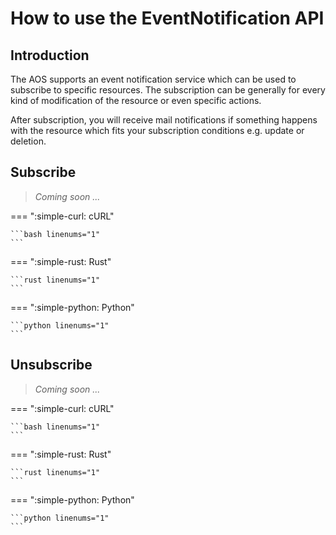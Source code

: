 
# How to use the EventNotification API

## Introduction

The AOS supports an event notification service which can be used to subscribe to specific resources.
The subscription can be generally for every kind of modification of the resource or even specific actions.

After subscription, you will receive mail notifications if something happens with the resource which fits your subscription conditions e.g. update or deletion.


## Subscribe

> _Coming soon ..._

=== ":simple-curl: cURL"

    ```bash linenums="1"
    ```

=== ":simple-rust: Rust"

    ```rust linenums="1"
    ```

=== ":simple-python: Python"

    ```python linenums="1"
    ```


## Unsubscribe

> _Coming soon ..._

=== ":simple-curl: cURL"

    ```bash linenums="1"
    ```

=== ":simple-rust: Rust"

    ```rust linenums="1"
    ```

=== ":simple-python: Python"

    ```python linenums="1"
    ```
